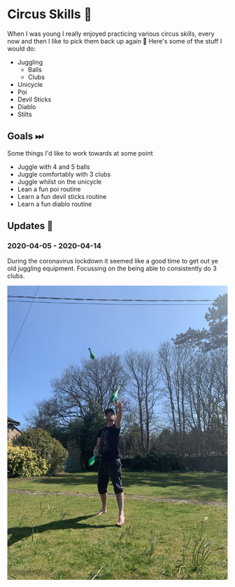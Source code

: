 # Circus Skills 🎪

When I was young I really enjoyed practicing various circus skills, every now and then I like to pick them back up again 🤡 Here's some of the stuff I would do:

- Juggling
  - Balls
  - Clubs
- Unicycle
- Poi
- Devil Sticks
- Diablo
- Stilts

## Goals ⏭

Some things I'd like to work towards at some point

- Juggle with 4 and 5 balls
- Juggle comfortably with 3 clubs
- Juggle whilst on the unicycle
- Lean a fun poi routine
- Learn a fun devil sticks routine
- Learn a fun diablo routine

## Updates 🔼

### 2020-04-05 - 2020-04-14

During the coronavirus lockdown it seemed like a good time to get out ye old juggling equipment. Focussing on the being able to consistently do 3 clubs.

![Circus](../assets/circus-001.jpg)
